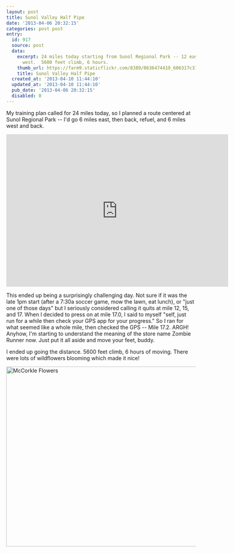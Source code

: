 ```yaml
---
layout: post
title: Sunol Valley Half Pipe
date: '2013-04-06 20:32:15'
categories: post post
entry:
  id: 917
  source: post
  data:
    excerpt: 24 miles today starting from Sunol Regional Park -- 12 east, then 12
      west.  5600 feet climb, 6 hours.
    thumb_url: https://farm9.staticflickr.com/8389/8636474419_606317c317_q.jpg
    title: Sunol Valley Half Pipe
  created_at: '2013-04-10 11:44:10'
  updated_at: '2013-04-10 11:44:10'
  pub_date: '2013-04-06 20:32:15'
  disabled: 0
---
```

My training plan called for 24 miles today, so I planned a route centered at Sunol Regional Park -- I'd go 6 miles east, then back, refuel, and 6 miles west and back.

<iframe height='405' width='590' frameborder='0' allowtransparency='true' scrolling='no' src='http://app.strava.com/activities/47595011/embed/756e9f5a14d212051509584cbff6a8c1d2165554'></iframe>

This ended up being a surprisingly challenging day.  Not sure if it was the late 1pm start (after a 7:30a soccer game, mow the lawn, eat lunch), or "just one of those days" but I seriously considered calling it quits at mile 12, 15, and 17.  When I decided to press on at mile 17.0, I said to myself "self, just run for a while then check your GPS app for your progress."  So I ran for what seemed like a whole mile, then checked the GPS -- Mile 17.2.  ARGH!  Anyhow, I'm starting to understand the meaning of the store name Zombie Runner now.  Just put it all aside and move your feet, buddy.

I ended up going the distance.  5600 feet climb, 6 hours of moving.  There were lots of wildflowers blooming which made it nice!

<a href="http://www.flickr.com/photos/thenobot/8636474419/" title="McCorkle Flowers by thenobot, on Flickr"><img src="https://farm9.staticflickr.com/8389/8636474419_606317c317_z.jpg" width="640" height="478" alt="McCorkle Flowers"></a>
